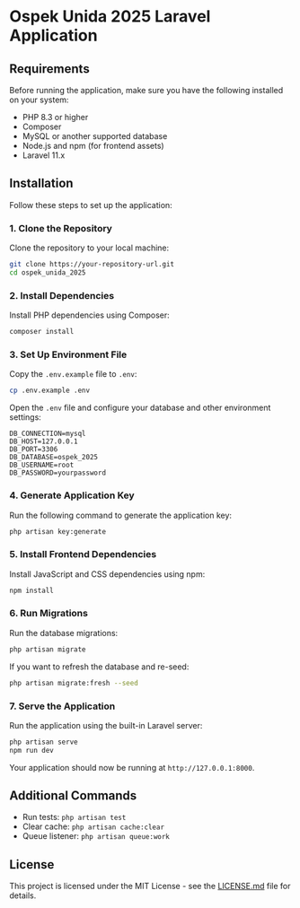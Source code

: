 
# Ospek Unida 2025 Laravel Application

## Requirements

Before running the application, make sure you have the following installed on your system:

- PHP 8.3 or higher
- Composer
- MySQL or another supported database
- Node.js and npm (for frontend assets)
- Laravel 11.x

## Installation

Follow these steps to set up the application:

### 1. Clone the Repository

Clone the repository to your local machine:

```bash
git clone https://your-repository-url.git
cd ospek_unida_2025
```

### 2. Install Dependencies

Install PHP dependencies using Composer:

```bash
composer install
```

### 3. Set Up Environment File

Copy the `.env.example` file to `.env`:

```bash
cp .env.example .env
```

Open the `.env` file and configure your database and other environment settings:

```plaintext
DB_CONNECTION=mysql
DB_HOST=127.0.0.1
DB_PORT=3306
DB_DATABASE=ospek_2025
DB_USERNAME=root
DB_PASSWORD=yourpassword
```

### 4. Generate Application Key

Run the following command to generate the application key:

```bash
php artisan key:generate
```

### 5. Install Frontend Dependencies

Install JavaScript and CSS dependencies using npm:

```bash
npm install
```

### 6. Run Migrations

Run the database migrations:

```bash
php artisan migrate
```

If you want to refresh the database and re-seed:

```bash
php artisan migrate:fresh --seed
```

### 7. Serve the Application

Run the application using the built-in Laravel server:

```bash
php artisan serve
npm run dev
```

Your application should now be running at `http://127.0.0.1:8000`.

## Additional Commands

- Run tests: `php artisan test`
- Clear cache: `php artisan cache:clear`
- Queue listener: `php artisan queue:work`

## License

This project is licensed under the MIT License - see the [LICENSE.md](LICENSE.md) file for details.
